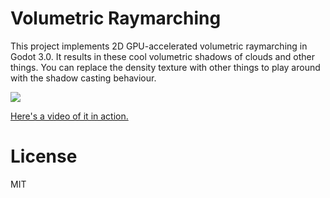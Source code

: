 # Volumetric Raymarching
This project implements 2D GPU-accelerated volumetric raymarching in Godot 3.0. It results in these cool volumetric shadows of clouds and other things. You can replace the density texture with other things to play around with the shadow casting behaviour.

![](promo/demo.gif)

[Here's a video of it in action.](https://www.youtube.com/watch?v=xM1qQziigwk)

# License
MIT
